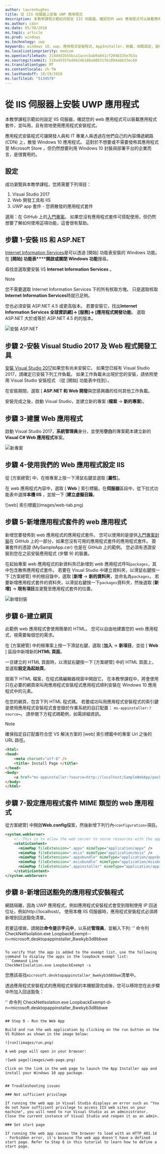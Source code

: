 ```yaml
---
author: laurenhughes
title: 從 IIS 伺服器上安裝 UWP 應用程式
description: 本教學課程示範如何設定 IIS 伺服器，確認您的 web 應用程式可以裝載應用程式套件，並叫用，且有效地使用應用程式安裝程式。
ms.author: cdon
ms.date: 05/30/2018
ms.topic: article
ms.prod: windows
ms.technology: uwp
keywords: windows 10，uwp，應用程式安裝程式，AppInstaller，側載，相關設定，選用套件，IIS 伺服器
ms.localizationpriority: medium
ms.openlocfilehash: 214ddd2b55bca1acecbab0a841cf2048335e7b3a
ms.sourcegitcommit: 310a4555fedd4246188a98b31f6c094abb33ec60
ms.translationtype: MT
ms.contentlocale: zh-TW
ms.lasthandoff: 10/19/2018
ms.locfileid: "5134579"
---
```

# <a name="install-a-uwp-app-from-an-iis-server"></a>從 IIS 伺服器上安裝 UWP 應用程式

本教學課程示範如何設定 IIS 伺服器，確認您的 web 應用程式可以裝載應用程式套件，並叫用，且有效地使用應用程式安裝程式。

應用程式安裝程式可讓開發人員和 IT 專業人員透過在他們自己的內容傳遞網路 (CDN) 上，散發 Windows 10 應用程式。 這對於不想要或不需要發佈其應用程式至 Microsoft Store ，但仍然想要利用 Windows 10 封裝與部署平台的企業而言，是很實用的。 

## <a name="setup"></a>設定

成功瀏覽與本教學課程，您將需要下列項目：

1. Visual Studio 2017  
2. Web 開發工具和 IIS 
3. UWP app 套件 - 您將散發的應用程式套件

選用：在 GitHub 上的[入門專案](https://github.com/AppInstaller/MySampleWebApp)。 如果您沒有應用程式套件可搭配使用，但仍然想要了解如何使用這項功能，這會很有幫助。

## <a name="step-1---install-iis-and-aspnet"></a>步驟 1-安裝 IIS 和 ASP.NET 

[Internet Information Services](https://www.iis.net/)是可以透過 [開始] 功能表安裝的 Windows 功能。 在 **[開始] 功能表****開啟或關閉 Windows 功能**搜尋。

尋找並選取要安裝 IIS **Internet Information Services** 。

> [!NOTE]
> 您不需要選取 Internet Information Services 下的所有核取方塊。 只是選取核取**Internet Information Services**時就已足夠。

您也必須安裝 ASP.NET 4.5 或更高版本。 若要安裝它，找出**Internet Information Services 全球資訊網]-> [服務]-> [應用程式開發功能**。 選取 ASP.NET 大於或等於 ASP.NET 4.5 的的版本。

![安裝 ASP.NET](images/install-asp.png)

## <a name="step-2---install-visual-studio-2017-and-web-development-tools"></a>步驟 2-安裝 Visual Studio 2017 及 Web 程式開發工具 

[安裝 Visual Studio 2017](https://docs.microsoft.com/visualstudio/install/install-visual-studio)如果您有尚未安裝它。 如果您已經有 Visual Studio 2017，請確定已安裝下列工作負載。 如果工作負載未出現於您的安裝，請依照使用 Visual Studio 安裝程式 （從 [開始] 功能表中找到）。  

在安裝期間，選取 [ **ASP.NET 和 Web 開發**與您感興趣的任何其他工作負載。 

安裝完成之後，啟動 Visual Studio，並建立新的專案 (**檔案** -> **新的專案**)。

## <a name="step-3---build-a-web-app"></a>步驟 3-建置 Web 應用程式

啟動 Visual Studio 2017，**系統管理員**身分，並使用**空白**的專案範本建立新的**Visual C# Web 應用程式**專案。 

![新專案](images/sample-web-app.png)

## <a name="step-4---configure-iis-with-our-web-app"></a>步驟 4-使用我們的 Web 應用程式設定 IIS 

從 [方案總管] 中，在根專案上按一下滑鼠右鍵並選取 [**屬性**]。

在 web 應用程式內容中，選取 [ **Web** ] 索引標籤。在**伺服器**區段中，從下拉式功能表中選擇**本機 IIS** ，並按一下 [**建立虛擬目錄**。 

![web] 索引標籤](images/web-tab.png)

## <a name="step-5---add-an-app-package-to-a-web-application"></a>步驟 5-新增應用程式套件的 web 應用程式 

新增您要發佈到 web 應用程式的應用程式套件。 您可以使用的是提供[入門專案封裝](https://github.com/AppInstaller/MySampleWebApp/tree/master/MySampleWebApp/packages)在 GitHub 上的一部分，如果您沒有可用的應用程式套件的應用程式套件。 簽署套件的憑證 (MySampleApp.cer) 也是在 GitHub 上的範例。 您必須有憑證安裝到您在之前安裝應用程式 (步驟 9) 的裝置。

在起始專案 web 應用程式的新資料夾已新增到 web 應用程式呼叫`packages`，其中包含散佈應用程式套件。 若要在 Visual Studio 中建立資料夾，以滑鼠右鍵按一下 [方案總管] 中的根目錄中，選取 [**新增** -> **新的資料夾**，並命名為`packages`。 若要新增應用程式套件的資料夾，以滑鼠右鍵按一下`packages`資料夾，然後選取 [**新增]** -> **現有項目**並瀏覽至應用程式套件的位置。 

![新增封裝](images/add-package.png)

## <a name="step-6---create-a-web-page"></a>步驟 6-建立網頁

此範例 web 應用程式會使用簡單的 HTML。 您可以自由地建置您的 web 應用程式，視需要每個您的需求。 

在 [方案總管] 中的根專案上按一下滑鼠右鍵，選取 [**加入** -> **新項目**，並從 [ **Web** ] 區段中新增新的**HTML 頁面**。

一旦建立的 HTML 頁面時，以滑鼠右鍵按一下 [方案總管] 中的 HTML 頁面上，並選取**設定為起始頁**。  

按兩下 HTML 檔案，在程式碼編輯器視窗中開啟它。 在本教學課程中，將會使用只在必要的網頁來叫用應用程式安裝程式應用程式順利安裝在 Windows 10 應用程式中的元素。 

在您的網頁，包含下列 HTML 程式碼。 若要成功叫用應用程式安裝程式的索引鍵是使用應用程式安裝程式會登錄於作業系統的自訂配置： `ms-appinstaller:?source=`。 請參閱下方程式碼範例，如需詳細資訊。

> [!NOTE]
> 確保指定自訂配置符合您 VS 解決方案的 [web] 索引標籤中的專案 Url 之後的 URL 路徑。
 
```HTML
<html>
<head>
    <meta charset="utf-8" />
    <title> Install Page </title>
</head>
<body>
    <a href="ms-appinstaller:?source=http://localhost/SampleWebApp/packages/MySampleApp.appxbundle"> Install My Sample App</a>
</body>
</html>
```

## <a name="step-7---configure-the-web-app-for-app-package-mime-types"></a>步驟 7-設定應用程式套件 MIME 類型的 web 應用程式

從方案總管] 中開啟**Web.config**檔案，然後新增下列行內`<configuration>`項目。 

```xml
<system.webServer>
    <!--This is to allow the web server to serve resources with the appropriate file extension-->
    <staticContent>
      <mimeMap fileExtension=".appx" mimeType="application/appx" />
      <mimeMap fileExtension=".msix" mimeType="application/msix" />
      <mimeMap fileExtension=".appxbundle" mimeType="application/appxbundle" />
      <mimeMap fileExtension=".msixbundle" mimeType="application/msixbundle" />
      <mimeMap fileExtension=".appinstaller" mimeType="application/appinstaller" />
    </staticContent>
</system.webServer>
```

## <a name="step-8---add-loopback-exemption-for-app-installer"></a>步驟 8-新增回送豁免的應用程式安裝程式

網路隔離，因為 UWP 應用程式，例如應用程式安裝程式會受到限制使用 IP 回送位址，例如http://localhost/。 使用本機 IIS 伺服器時，應用程式安裝程式必須將新增到回送豁免清單。 

若要這樣做，請開啟**命令提示字元中**，以系統**管理員**，並輸入下列: '' 命令列 CheckNetIsolation.exe LoopbackExempt--n=microsoft.desktopappinstaller_8wekyb3d8bbwe
```

To verify that the app is added to the exempt list, use the following command to display the apps in the loopback exempt list: 
```Command Line
CheckNetIsolation.exe LoopbackExempt -s
```

您應該尋找`microsoft.desktopappinstaller_8wekyb3d8bbwe`清單中。

透過應用程式安裝程式的應用程式安裝的本機驗證完成後，您可以移除您在此步驟中所加入回送豁免：

'' 命令列 CheckNetIsolation.exe LoopbackExempt-d-n=microsoft.desktopappinstaller_8wekyb3d8bbwe
```

## Step 9 - Run the Web App 

Build and run the web application by clicking on the run button on the VS Ribbon as shown in the image below:

![run](images/run.png)

A web page will open in your browser:

![web page](images/web-page.png)

Click on the link in the web page to launch the App Installer app and install your Windows 10 app package.


## Troubleshooting issues

### Not sufficient privilege 

If running the web app in Visual Studio displays an error such as "You do not have sufficient privilege to access IIS web sites on your machine", you will need to run Visual Studio as an administrator. Close the current instance of Visual Studio and reopen it as an admin.

### Set start page 

If running the web app causes the browser to load with an HTTP 403.14 - Forbidden error, it's because the web app doesn't have a defined start page. Refer to Step 6 in this tutorial to learn how to define a start page.
